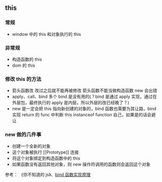 ## this

### 常规

- window 中的 this 和对象执行的 this

### 非常规

- 构造函数的 this
- dom 的 this

### 修改 this 的方法

- 箭头函数改 改过之后就不能再被修改 箭头函数不能当做构造函数 new 会出错
- apply、call、bind 多个 bind 是没有用的(？bind 是通过 apply 实现，通过在外层包，最终执行的 apply 是内层，所以外层的改已经晚了？)
- new 是一定会把 this 指向新创建的对象的，bind 函数也需要为其让路，bind 实现 return 的 func 中判断 this instanceof function 自己，如果是的话会避让

### new 做的几件事

- 创建一个全新的对象
- 这个对象被执行 \[[Prototype]] 连接
- 将这个对象绑定到构造函数中的 this
- 如果函数没有返回其他对象，则 new 操作符调用的函数则会返回这个对象

参考： 《你不知道的 js》、[bind 函数实现原理](https://juejin.im/post/5b3c3377f265da0f8f20131f)

